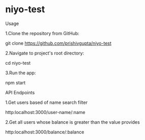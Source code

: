 # niyo-test
Usage 

1.Clone the repository from GitHub:

git clone https://github.com/prishivgupta/niyo-test

2.Navigate to project's root directory:

cd niyo-test

3.Run the app:

npm start

API Endpoints

1.Get users based of name search filter

http:localhost:3000/user-name/:name

2.Get all users whose balance is greater than the value provides

http:localhost:3000/balance/:balance
